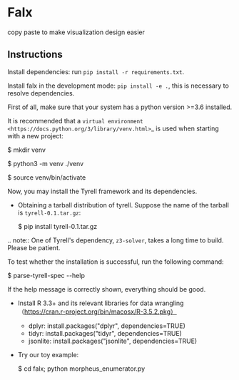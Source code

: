 # Falx

copy paste to make visualization design easier

## Instructions

Install dependencies: run `pip install -r requirements.txt`.

Install falx in the development mode: `pip install -e .`, this is necessary to resolve dependencies.


First of all, make sure that your system has a python version >=3.6 installed.

It is recommended that a `virtual environment <https://docs.python.org/3/library/venv.html>`_ is used when starting with a new project:

   $ mkdir venv
   
   $ python3 -m venv ./venv
   
   $ source venv/bin/activate

Now, you may install the Tyrell framework and its dependencies.


- Obtaining a tarball distribution of tyrell. Suppose the name of the tarball is ``tyrell-0.1.tar.gz``:

   $ pip install tyrell-0.1.tar.gz

.. note:: One of Tyrell's dependency, `z3-solver`, takes a long time to build. Please be patient.

To test whether the installation is successful, run the following command:

   $ parse-tyrell-spec --help

If the help message is correctly shown, everything should be good.

- Install R 3.3+ and its relevant libraries for data wrangling （https://cran.r-project.org/bin/macosx/R-3.5.2.pkg）
    - dplyr: install.packages("dplyr", dependencies=TRUE)
    - tidyr: install.packages("tidyr", dependencies=TRUE)
    - jsonlite: install.packages("jsonlite", dependencies=TRUE)


- Try our toy example:

   $ cd falx; python morpheus_enumerator.py
